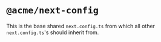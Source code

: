 # `@acme/next-config`

This is the base shared `next.config.ts` from which all other `next.config.ts`'s should inherit from.

